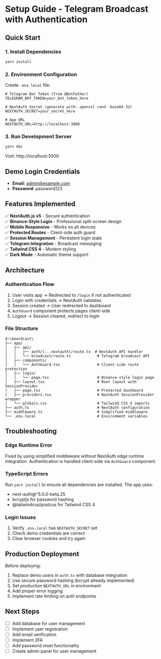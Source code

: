 # Setup Guide - Telegram Broadcast with Authentication

## Quick Start

### 1. Install Dependencies
```bash
yarn install
```

### 2. Environment Configuration

Create `.env.local` file:
```env
# Telegram Bot Token (from @BotFather)
TELEGRAM_BOT_TOKEN=your_bot_token_here

# NextAuth Secret (generate with: openssl rand -base64 32)
NEXTAUTH_SECRET=your_secret_here

# App URL
NEXTAUTH_URL=http://localhost:3000
```

### 3. Run Development Server
```bash
yarn dev
```

Visit: http://localhost:3000

## Demo Login Credentials

- **Email:** admin@example.com
- **Password:** password123

## Features Implemented

✅ **NextAuth.js v5** - Secure authentication  
✅ **Binance-Style Login** - Professional split-screen design  
✅ **Mobile Responsive** - Works on all devices  
✅ **Protected Routes** - Client-side auth guard  
✅ **Session Management** - Persistent login state  
✅ **Telegram Integration** - Broadcast messaging  
✅ **Tailwind CSS 4** - Modern styling  
✅ **Dark Mode** - Automatic theme support  

## Architecture

### Authentication Flow
1. User visits app → Redirected to `/login` if not authenticated
2. Login with credentials → NextAuth validates
3. Session created → User redirected to dashboard
4. `AuthGuard` component protects pages client-side
5. Logout → Session cleared, redirect to login

### File Structure
```
d:\boardcast\
├── app/
│   ├── api/
│   │   ├── auth/[...nextauth]/route.ts  # NextAuth API handler
│   │   └── broadcast/route.ts            # Telegram broadcast API
│   ├── components/
│   │   └── AuthGuard.tsx                 # Client-side route protection
│   ├── login/
│   │   └── page.tsx                      # Binance-style login page
│   ├── layout.tsx                        # Root layout with SessionProvider
│   ├── page.tsx                          # Protected dashboard
│   ├── providers.tsx                     # NextAuth SessionProvider wrapper
│   └── globals.css                       # Tailwind CSS 4 imports
├── auth.ts                               # NextAuth configuration
├── middleware.ts                         # Simplified middleware
└── .env.local                            # Environment variables
```

## Troubleshooting

### Edge Runtime Error
Fixed by using simplified middleware without NextAuth edge runtime integration. Authentication is handled client-side via `AuthGuard` component.

### TypeScript Errors
Run `yarn install` to ensure all dependencies are installed. The app uses:
- next-auth@^5.0.0-beta.25
- bcryptjs for password hashing
- @tailwindcss/postcss for Tailwind CSS 4

### Login Issues
1. Verify `.env.local` has `NEXTAUTH_SECRET` set
2. Check demo credentials are correct
3. Clear browser cookies and try again

## Production Deployment

Before deploying:
1. Replace demo users in `auth.ts` with database integration
2. Use secure password hashing (bcrypt already implemented)
3. Set production `NEXTAUTH_URL` in environment
4. Add proper error logging
5. Implement rate limiting on auth endpoints

## Next Steps

- [ ] Add database for user management
- [ ] Implement user registration
- [ ] Add email verification
- [ ] Implement 2FA
- [ ] Add password reset functionality
- [ ] Create admin panel for user management
